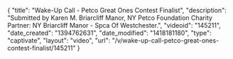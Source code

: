 {
    "title": "Wake-Up Call - Petco Great Ones Contest Finalist",
    "description": "Submitted by Karen M. Briarcliff Manor, NY Petco Foundation Charity Partner: NY Briarcliff Manor - Spca Of Westchester.",
    "videoid": "145211",
    "date_created": "1394762631",
    "date_modified": "1418181180",
    "type": "captivate",
    "layout": "video",
    "url": "\/v\/wake-up-call-petco-great-ones-contest-finalist\/145211"
}